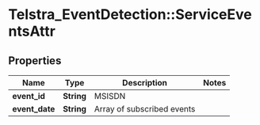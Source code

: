 # Telstra_EventDetection::ServiceEventsAttr

## Properties
Name | Type | Description | Notes
------------ | ------------- | ------------- | -------------
**event_id** | **String** | MSISDN | 
**event_date** | **String** | Array of subscribed events | 


